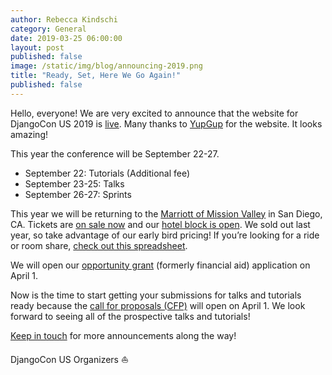 ```yaml
---
author: Rebecca Kindschi
category: General
date: 2019-03-25 06:00:00
layout: post
published: false
image: /static/img/blog/announcing-2019.png
title: "Ready, Set, Here We Go Again!"
published: false
---
```

Hello, everyone! We are very excited to announce that the website for DjangoCon US 2019 is [live](https://2019.djangocon.us). Many thanks to [YupGup](http://yupgup.com/) for the website. It looks amazing!

This year the conference will be September 22-27.

- September 22: Tutorials (Additional fee)
- September 23-25: Talks
- September 26-27: Sprints

This year we will be returning to the [Marriott of Mission Valley](https://2019.djangocon.us/venue/) in San Diego, CA. Tickets are [on sale now](https://ti.to/defna/djangocon-us-2019) and our [hotel block is open](https://bit.ly/2UZ0oQQ). We sold out last year, so take advantage of our early bird pricing! If you’re looking for a ride or room share, [check out this spreadsheet](https://docs.google.com/spreadsheets/d/1-O7vSIeSls_xH9w9QVjVrVjgmEciKGduKQRMocCskkk/edit?usp=sharing).

We will open our [opportunity grant](https://2019.djangocon.us/opportunity-grants/) (formerly financial aid) application on April 1.

Now is the time to start getting your submissions for talks and tutorials ready because the [call for proposals (CFP)](https://2019.djangocon.us/speaking/) will open on April 1. We look forward to seeing all of the prospective talks and tutorials!

[Keep in touch](https://twitter.com/djangocon) for more announcements along the way!

DjangoCon US Organizers :sailboat:
